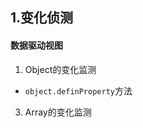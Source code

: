 <!-- ## vue 源码学习记录 -->

## 1.变化侦测
#### 数据驱动视图
1. Object的变化监测
  - `object.definProperty`方法

3. Array的变化监测